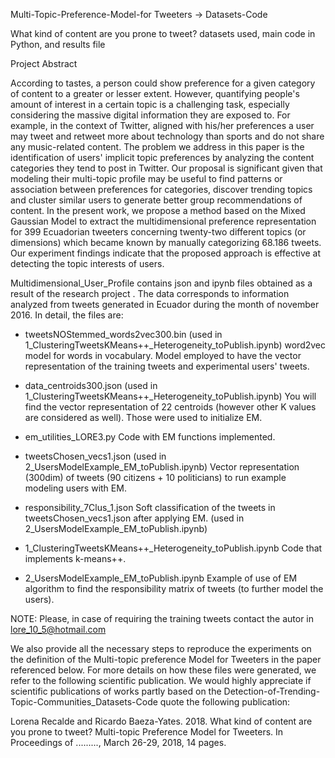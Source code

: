 Multi-Topic-Preference-Model-for Tweeters -> Datasets-Code

What kind of content are you prone to tweet? datasets used, main code in Python, and results file

Project Abstract

According to tastes, a person could show preference for a given category of content to a greater or lesser extent. However, quantifying people's amount of interest in a certain topic is a challenging task, especially considering the massive digital information they are exposed to. For example, in the context of Twitter, aligned with his/her preferences a user may tweet and retweet more about technology than sports and do not share any music-related content. The problem we address in this paper is the identification of users' implicit topic preferences by analyzing the content categories they tend to post in Twitter. Our proposal is significant given that modeling their multi-topic profile may be useful to find patterns or association between preferences for categories, discover trending topics and cluster similar users to generate better group recommendations of content. In the present work, we propose a method based on the Mixed Gaussian Model to extract the multidimensional preference representation for 399 Ecuadorian tweeters concerning twenty-two different topics (or dimensions) which became known by manually categorizing 68.186 tweets. Our experiment findings indicate that the proposed approach is effective at detecting the topic interests of users.

Multidimensional_User_Profile contains json and ipynb files obtained as a result of the research project . The data corresponds to information analyzed from tweets generated in Ecuador during the month of november 2016. In detail, the files are:

- tweetsNOStemmed_words2vec300.bin (used in 1_ClusteringTweetsKMeans++_Heterogeneity_toPublish.ipynb)
word2vec model for words in vocabulary. Model employed to have the vector representation of the training tweets and experimental users' tweets.

- data_centroids300.json (used in 1_ClusteringTweetsKMeans++_Heterogeneity_toPublish.ipynb)
You will find the vector representation of 22 centroids (however other K values are considered as well). Those were used to initialize EM.

- em_utilities_LORE3.py
Code with EM functions implemented.

- tweetsChosen_vecs1.json (used in 2_UsersModelExample_EM_toPublish.ipynb)
Vector representation (300dim) of tweets (90 citizens + 10 politicians) to run example modeling users with EM.

- responsibility_7Clus_1.json
Soft classification of the tweets in tweetsChosen_vecs1.json after applying EM. (used in 2_UsersModelExample_EM_toPublish.ipynb)

- 1_ClusteringTweetsKMeans++_Heterogeneity_toPublish.ipynb
Code that implements k-means++.

- 2_UsersModelExample_EM_toPublish.ipynb
Example of use of EM algorithm to find the responsibility matrix of tweets (to further model the users).


NOTE: Please, in case of requiring the training tweets contact the autor in lore_10_5@hotmail.com

We also provide all the necessary steps to reproduce the experiments on the definition of the Multi-topic preference Model for Tweeters in the paper referenced below. For more details on how these files were generated, we refer to the following 
scientific publication. We would highly appreciate if scientific publications of works partly based on the 
Detection-of-Trending-Topic-Communities_Datasets-Code quote the following publication:

Lorena Recalde and Ricardo Baeza-Yates. 2018. What kind of content are you prone to tweet? Multi-topic Preference Model for Tweeters. In Proceedings of ........., March 26-29, 2018, 14 pages.
